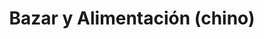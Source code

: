 ---
title: "Bazar y Alimentación (chino)"
url: /sevilla/bazar-y-alimentacion-chino/
shop: Kramladen
---